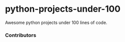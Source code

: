 # python-projects-under-100
Awesome python projects under 100 lines of code.

### Contributors

<!-- readme: contributors -start -->
<!-- readme: contributors -end -->
